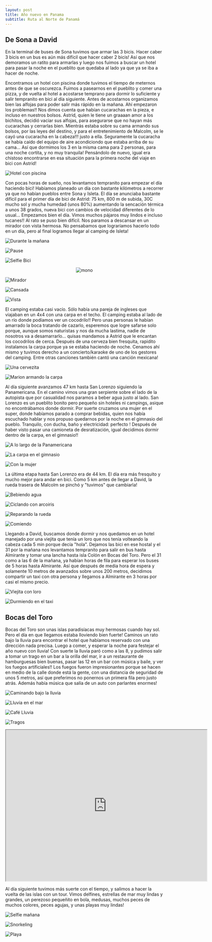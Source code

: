 ```yaml
---
layout: post
title: Año nuevo en Panama
subtitle: Ruta al Norte de Panamá
---
```



## De Sona a David

En la terminal de buses de Sona tuvimos que armar las 3 bicis. Hacer caber 3 bicis en un bus es aún más difícil que hacer caber 2 bicis! Así que nos demoramos un ratito para armarlas y luego nos fuimos a buscar un hotel para pasar la noche en el pueblito que quedaba al lado ya que ya se iba a hacer de noche.

Encontramos un hotel con piscina donde tuvimos el tiempo de meternos antes de que se oscurezca. Fuimos a pasearnos en el pueblito y comer una pizza, y de vuelta al hotel a acostarse temprano para dormir lo suficiente y salir tempranito en bici al día siguiente. Antes de acostarnos organizamos bien las alfojas para poder salir más rápido en la mañana. Ahí empezaron los problemas!! Nos dimos cuenta que habían cucarachas en la pieza, e incluso en nuestros bolsos. Astrid, quien le tiene un graaaan amor a los bichitos, decidió vaciar sus alfojas, para asegurarse que no hayan más cucarachas y cerrarlas bien. Mientrás estaba sobre su cama armando sus bolsos, por las leyes del destino, y para el entretenimiento de Malcolm, se le cayó una cucaracha en la cabeza!!! justo a ella. Seguramente la cucaracha se había caído del equipo de aire acondiciondo que estaba arriba de su cama... Así que dormimos los 3 en la misma cama para 2 personas, para una noche cortita, y no muy tranquila! Pensándolo de nuevo, igual era chistoso encontrarse en esa situación para la primera noche del viaje en bici con Astrid!

![Hotel con piscina](https://lh3.googleusercontent.com/Iu0r2bv1oER8fSgPdZxiS5iQK7JFOtrwTNizlakFhwZewQKGfkqc_UfFGt031N981MFkej_r7HjCQvD-vRJFy8-Cl6wMnGPozbgup29M47CwUaPgaQ-MoV_CoXLuQW7EfL9twc500MY9mCOXywdVusf-Nydk1OTpPDGv9nNLC7eI9-TVjDyzDXu1dlDB4pxwKcWmy51ZhIJOGI2ZulP7fORPQTKL2KLo6wsLxHygYuSwx4NFkTbpeolTu64uheW4d9iqr1qZ-bojHgWo0zmO7-mu3fTg_McWzMUuAoUuPhndNMYZKYUV9hsd3ZhHkDWh4CtG_7Px0AfZsqg9FUowNlZNpSvGE-gXjTI8_WyK0NI-bjNvVhgnUPsF8LC2ZhIbR_likqLnlNr7_gxNNvkhMWmAbFCONDd6Ftix_kB1u85KfMeAMjkJTky4FE7Gbn7pCKSPw4am-Zrq_tbD8aZ40yHN68DiQKG8rFo7xJiET6JGm701Ykm2_Rna3LsiOEAg8qn9MFybI-3FWi3NRY_PlgKjQbbKwqOmit-kDu7HuqLfSFe0KDuOXCC7tezaSkFZpPeLve93eOQ6iCTsyZl0ACj_1xOP6dF1d79My1kRw2CrifHn-5Th_i6ZOZ8POtTmklf8cL39fE5l1DtB3ZcpwKyDhYO5iBla2w=w915-h686-no)

Con pocas horas de sueño, nos levantamos tempranito para empezar el día haciendo bici! Habíamos planeado un día con bastante kilómetros a recorrer ya que no habían pueblos entre Sona y Isleta. El día se anunciaba bastante difícil para el primer día de bici de Astrid: 75 km, 800 m de subida, 30C mucho sol y mucha humedad (unos 80%) aumentando la sencación térmica a unos 38 grados, nueva bici con cambios de velocidad diferentes de lo usual... Empezamos bien el día. Vimos muchos pájaros muy lindos e incluso tucanes!! Al rato se puso bien difícil. Nos paramos a descansar en un mirador con vista hermosa. No pensabamos que lograríamos hacerlo todo en un día, pero al final logramos llegar al camping de Isleta! 

![Durante la mañana](https://lh3.googleusercontent.com/qbGKAPbLNX0LBUVKQKXkejzNLARJU4_uiKFsKEIB6YRztDnDElcgoyPnbrSVdBy4l0pc37RhyjCx-s3WMZwY_nuFrglCEy29t3ZVaiCnOO6rfYXxQ3xC18K48lhraBpnDbZlQ922QAyPZnxAO9JwokzFD-X0qGJVgTPn_lXJA52LTFD9WhzKrUs7Vq6heLEb6rRLS4rtteodpevJWI6VM5RszbCoAaPOzRKUw1wymMd15Ea_x94lzcQv4gS3AVFhBbNZIb5MwWm1MD-P43QTqbA8vOmXuE1YE8FU_9oNIyGXMoNtM8iKaue-IScvdt4_oO22UQ_wZTSMXRX-hQW0UMrLLCH5NQxqPWhMBQAsnZRqoAHW_RMzV4OMYrBFC0Fa8ooIfrpuOdVPgQqw1I5KVwoU8nN53h63LG7Hv-oiCZbE8xkT_yJKBFqLfDw2MCIoVI9e-qQT02_xnv3Y9zCXE-NsLlgf1lXATn6sWf7_rZiIdnuzaB9uMZMINdQht5lF0ZJfknvzApC48XBVTMSKCuJRVoq9QybBECdK5zqA5Osc_1gHbFgONpdP_ykMMrFm4jbsc8fhrBRKTNOWZCllmB-0irBMEukqryOFdYCzHT2zt-jupKcuu7HU17sIjwcqDP1ybQ8_soAeueGgY88qeaVZTWuGod1g8w=w1215-h684-no)

![Pause](https://lh3.googleusercontent.com/Fqb0Ai7NQhZEMvv08_1EaGAKKsGzr9EM7UkUZCXrieucztXDdCbJlhOCaeVKWEImyZpLEVfbg4xQ9Y8rmDDK8t0B9MR1gdMMgmHPENr79Vubl21tr6gXWIlGFeUjZKflTv_CXYK4XA807KP3FqAyBakdSAasBoztwOnxgqbizOxb6ZPdUrpqwOl-9g5w8rfEbzea-vw5hMohCQKaMe_ju-tUit9lCPcxgguL3vwXX2LIqwihWZiuRA4hmQ0xCf4QS0gDeYh0zzn44eZQ2uR1HPHlmkpfL3Gyp-YHFMMC7jNNLxqNLhuN4W6E10GYUAb7Xcj-0yaPwL-sLxPCVMf2YuKtsrVvgozx66AM2KEbo-YPnvFwqdAfaGSkrrycAAaTYd36hQlDJA9_8_bWgDOPw5YNSeDZfLrKGdYC2VMs9yq_mfF15rPylBRp17RLN4sV4UIUALomtN3gJMvlPBa3VCw_PEw2Nvf1Yp1hSqKAVzGg6k1AiwKSl0-ctvuqMF7w7D7t4r4-ePB04almMiVoCV_mHeeYsLuk02OxJAog6gI2FB5HGa4lRkND0m6ZnyhOh3o7k_VXwAsQt7i9fyYIcBT2SD_4AED0Dw0sGnR7yLYETwkSfad_GG6FmahFmlzvbzgkRbsPa_lt4rurWwGlsFeReoq9gTbAJw=w915-h686-no)

![Selfie Bici](https://lh3.googleusercontent.com/IIxovFeXmw8LOPay3gPpOYYr6qHmFmh5TeLBctz8tiCW59l0KoylZtxM8hDTMEM7pq0Bozzri9QwstoPAYFItvN0et92y6w4hLl7kHlUx9ssaX1nPV59NaWCInudqwpPelbHHyhHh1ZDNSLpCRrvE7U89T0Cvm9-lp71N97T5OPn_f7m6aWPsMhE_Fb6FVCNH0M5tYLlmDBBdq2xwjaz4HmNScJnR0sXwRkW6AcbJluOn-S3zU-gUIfJr2-lrq1RtYXKMB5soQ4_-sDHoX9u1vTTi03Zv-7_M6tULoj3ssoP5uwIEcCOTIBaUA6Y8TPwZTETv1zjq6b_8aXSbo9LbujEOGG0r3gXULVzDGw7LwKHO14NQKTmy5yVRfdAzzwp_9MGuXTW2-7nlEptKbXY2vCRSkl5PxitxXli_gsc7q9v588BZPfUP8mmqwf7g1v0Jf5BJ5VFFWunCj_EXCfmtkxFGQm2wc8kY-1GhqIwkBwx9xuLpH1xuUqj_NJfeWtn9hfIOTdycW1rZmPr0xzkjWgvS3JgxFcAZJZ9MN8XtCDJWrCi2iWQUOfFNcEMXwZTLetyla7he1ip3_KlSeI6iH1y7AhsWRk_S2eDfW_gdporAiSzqCOCETzdv2wGxRQuFXnZkPGWvAYIBNaCOA456yrRF2LSXqf6-g=w1215-h684-no)


<p style="
    text-align: -webkit-center;
"><img src="https://lh3.googleusercontent.com/By8TGnxYa9nZ2IfAGP-pnksqFksa6_pyDC6KhArKbJaExqBoWzdWEFfI-oaumX7oGfw1fTM4NgDwvIGMRo-ZE2UA-6fkJJXZ0b3vmoNxgyZxiBmF1Bv3uZixXi3kFbUIxGVVzNYTo5Zh8qoIF4o-FXD-MeDVRejf9WOts10CxQmMNQ1R79mbakzIgdanI4VSxy6L9JQMA-c5ReevfMrf6FR7PLzb9y8HvEyidKHh8SO0S7f3OswGUOxuRyAvQ70qX3L3Zhl35qWXuUIux304BNmCDunHV4LFlzKHKd5TqY4mjtN_qL-4g3PBAy2JTMY6Bkt4hoEHdYU7HqFe8YMMmTolAf2sPozlbIvQfAAHW3EC6irUW4VDNeX6UtxQ87UYI2fB9cp5XVVEeqgY-nobNky7F5Dl7HGIFc1rwYMXERIZv7LyIXMt5_IGXEnjOZNeMUaXK1fEyWLQ7oivrroWbH4aBzlRt6Tn4bCdMeVS427awkVqMZZ2LctXF_rUTzJfeYlFy2E7VweRBVY-wuXiE9ZBF5TZ-uw-4KmKfbPNIKJJehqIVJxfK2cuMB6R4U2O400cIpEUfX20B5YzlpwghwPjeCCB999mfWB3ilOIR-j5l3HKOCT3pLRVXM66eSFKRgARGhG4PZWh_KujtpT7bsiYh2mDDJJH1w=w386-h686-no" alt="mono" style="

    width: 50%;
"></p>

![Mirador](https://lh3.googleusercontent.com/DUDtApWSfhr2X6mbdS9efQlod_rH-CcLeKKBYM9fEsJA0-V5roV1iKzBECiGH0OnkxLEIZrZhAQZ0xVd91PpD2jkx4yQ0SE51uFR4s_VkMzI_eeKejGpb1W8LYTiO8g4S4bruQLdUub9_xaIEk633cok538Ck1jS_zfiqzZJmWPWe5CMg0vRuhv2fbHyOPVHrihtbMCNxYUtGsizh46MRU5-aztWf0zvnlcnaV6n_mZIgOUwW4SttykMKqyH09onM_Nr6zPol8XNgAkl3dCf3JVGnCAezOfoRgQmbDkbxF1sEogS6QAYupA4aBv2slnlD_DGed0jhzZz7IOHqxXm77aYo45spedhl60TMhTxDplpq_4P9nrRoxjRq7dfeV_BtsJoIz7UulckbvIMDj8_F1e_ZauIyQ3O2b9YWdZXva3APzRz1VO0P0LURJPPzjO2sXltqUqoicDwfLVYCXR3TSq43l97C9ox2xe25KRl9YOUXZf6NCC5gVtpyXZQhBDnO8A_SkknuJ0jHNglfTFpUYvXfIjKp4tUkzTTHvP9gL2xRwp5zG5mpK9CMnduQMSarV92XZvfsRJG_4867B6H3oNEz4CPhDRROjouYt1DS7zKB2GBllzOnjpZT5eECyrIioC14UYpuMOUvHPacNQdxXFLQr70sm6JOQ=w915-h686-no)

![Cansada](https://lh3.googleusercontent.com/kjGgNrN36nJLIywrSMBbfLd7axTwHedwyJh68HMLd645sSiAxBFA1-JGQBydFoLsDuu0ioC0UEHvL7mJhtvswCkdTP2EOq5yKgkrchxUEmTzHZrXiSj2O7EOsMiJY4mnOoGN1LhDKGa2DSYs-9S-blIlHlM_oUknMy8C7V59Y0ugdyy-pG2zsW2UN27UDYghW_yBJF6d9m7N_yLDDI69Z0WdqK-_A2OBMWcnqN0plYRAcGjvgDvX-DOP4gbppKYtfAfYanL60nrwGEL8a0JxQo7UazdaFeY6zgXdbWMZAf9X6AtcsDcTOON7QGBLMrRe5h3JalRPS49yTOTNbNvs5Y0SJn0mTm_-x8-UdCiuA6hUvy0ObewV4piee9LVWGWgMmZZS_Ow_FLlkfxoTyqnXWo9fTU8qa_WbGycF3oDnQ0kNIFYta0NFlSdgiPh5ob0VICFbTB6mdbT9QWNXnw8U9R7MDPdUIPSiu811Qy30lUCzlHiayVCKDQK80uby92Fu_Sq2bSIVh-Z2zByvU541cMmib9Q9aZrCatnd-MEkAK63Q9jRxGc4-p2vthZB_YeWDW4lcDZ7GBj_O3Y3E4op9l4jYdS8_GoLr32-JHFnj711NYyKd6IIJzO8lflbMeQXdToVuwdOixuH06ChSdVdWwQQOjHoa5XWw=w915-h686-no)

![Vista](https://lh3.googleusercontent.com/2IoowOWZhMMPxaBTYDUJp5JjooO6ZfTSudc-a08XVAYge8YWUKXPbEduNd4o0X9Qg1jggIXqLIh4zC94nHB4vQCvh65lmt2f9VrW_4ePfnbY9VL6CCxmYoudTS_nnTKugWkzS0hpLCKPDMH9GlTWLJHJyOGMVArVFduX8VOo1w7AkFNW3mlkdM5NaVgnfpaMyngAmJlZOb4q7ut8t6rb9trxyHr8qe9tckUFlZWJT7bHYExMMD1XzepskVHrlPJuo3ZgJTW8pdgILtfMZlAUHXsttTuoxul22Kyy0JykmMm2E3rt6EFH7SKxVgo-sR-xrdmyKGJR4Y4hR5JnDT54gqCbc0i9VvP85JwgESrG9QlPN2Ubrq6g2BIvz7KOWBM7uLp2i9uQBpMDvXVlPGFZSyPAaGNJoXCSRru5pgKaJEgeTcl7rn3t_MDrp4FjKKg0-U47v01If7GBS4hFPLTaofQ-_4JzH9l8vnfAWJKuY9IIV7TkWCmEjRlcmD7IyE32rK_4naOkWFE0H8_h4r3qjccb0baMduOjJgkqzBDXrNzl2gznU4nmiy8QwOK75mMSv0lAgeQFD9R60A5KG6rhi4eixhQJ8bNJ0YcG-PWBRMkv3j_ar7toPuDAwSqpEoBRkVf8eJ5y4Uwmt721F5V8ylhMnI0ALQdIUA=w915-h686-no)

El camping estaba casi vacío. Sólo había una pareja de ingleses que viajaban en un 4x4 con una carpa en el techo. El camping estaba al lado de un río donde podíamos ver un cocodrilo!! Pero unas personas le habían amarrado la boca tratando de cazarlo, esperemos que logre safarse solo porque, aunque somos naturistas y nos da mucha lastima, nadie de nosotros va a desamarrarlo... quisas mandamos a Astrid que le encantan los cocodrilos de cerca. Después de una cerveza bien fresquita, rapidito instalamos la carpa porque ya se estaba haciendo de noche. Cenamos ahí mismo y tuvimos derecho a un concierto/karaoke de uno de los gestores del camping. Entre otras canciones también cantó una canción mexicana!

![Una cervezita](https://lh3.googleusercontent.com/TA0_KDsKKOpizfMctJBZLRVUT7BnlrZEbRx6VH8azA5pSvy1LBMGo5fAEVJOCs02zGsuthAb8lrKMcXV7K2jS_deRwCp1132zkgKqnkq4V5u2n0IfO0Q6Bgxw0pLKGkiSYKMiydxBhex9uzj58-vu1xLKo0KRRzZHJPmr7SYEJCUStvL23fW5WlG0VHs8M0MBCw_saKGStu3OW5EOUXkqu3ZzSlTGexHsQVraUzbBUM8z-28wet3gcnVSmVxzFu3BhPk0ecdT5fdYUWKq_-n9kVUEaKWT7Q6eQq8cq_2PhacfpfoXZ70iO9e8_jRkw9u0aAodoT13mX6X5TDc7rPEzFc5i8drPk2vnfne24xRa2Hsd4HmpHz5wL_8Afr6abELV5-sAQ9fkzvoK4DPeiEFYHq6bfmMvypSdsikb1vQNGsvpqmqRKBC6eIBquQGZJKYPsWC7xhcBIROCIz7eLBdP0ZTfvZZ8RtUDUbH8aDca6eNDuxSaBAwNlDPKqbyROfvxvQpt5Sr8SFHVX_nt2vd6wjiVE3rbEm7F4HVKyMGaPmjZ9QwnJAx2U2eEp8RliH1n1MREcz9DEmebIjDttowpNsys1-nKPksFD46qXqAefkeUNBmw4ibUmv_a7cvNYLl_uC-GRl7mX0NZMYS0XfaIdg6XPFHgvT8g=w1215-h684-no)

![Marion armando la carpa](https://lh3.googleusercontent.com/aU7axaVLFHHjTAP97-LPp4T-yvTAaJnEWMR_3HQ7QIgVJCloxF_IjyJMLbjyGm9OKH8UvNI7YXEYlE1hX19fLLtnIs3-1YqYajDpbnG_mO8ef3YWS7a1656cmq9MFqIzhdrUFE1rDlbgX-twrZLsjzZWHIQB-csUqE7qvJDAYi3Q_53PYnpglAbZlNk7nbDqtIwY_k1i3uon0MAuEIdVLFOY7WBRl1J1L1Ww1vd9VmpL5I7PHN1jkfjbLsjJTyhPLcvLnBfAaoGG-z7lAcjAjI0MtKdsiAr-Eq5ZPVfQaD1IUwnllgL6__WhAArNC8hB3DYEHdETXoUpzgcHFgauyd3yUQXfJ3aK7jHTzYQOLlOQENyEShzwc0XDJZC4zxDNljUCTTSV0VyrsTes_k1i-m6YTIaxeCruz5zKR4E9phNnm9D9tTFeLqPcvZVHp4s9c13PVXPyoTi7xu4Cy7Ttf0Z-AmheI2DyXWzRU0QLMeBSLDHMlye6DyOq21TMg9pOaAvTsI1qUVN3tlcr_jTKIuCGuHHXnZ3que-hfPBTYru6rUBi-nd3kwvc6KgaZfYIlj6JLvEMOhsT9uhwC-MjLGlKmpTh61c8PHVwkDDSeBWgl3Z881mlnjXMUylfVjO011SGe_ZwRCt2X7veJL3ZMLuxjkjO69pobg=w1215-h684-no)

Al día siguiente avanzamos 47 km hasta San Lorenzo siguiendo la Panamericana. En el camino vimos una gran serpiente sobre el lado de la autopista que por casualidad nos paramos a beber agua justo al lado. San Lorenzo es un pueblito bonito pero pequeño sin hoteles ni campings, asique no encontrábamos donde dormir. Por suerte cruzamos una mujer en el super, donde habíamos parado a comprar bebidas, quien nos había escuchado hablar y nos propuso quedarnos por la noche en el gimnasio del pueblo. Tranquilo, con ducha, baño y electricidad: perfecto ! Después de haber visto pasar una camioneta de desratización, igual decidimos dormir dentro de la carpa, en el gimnasio!!

![A lo largo de la Panamericana](https://lh3.googleusercontent.com/8xvrmknzrdYxFy3NbspmInRW9g6Bi86tyIZz7NmrYyumKBCMLAqK5e4RJwGpZYmZgPm4mXI4fPHg_VhGH4xL6BFYDK5bs9C8gdj8GyU6kpsxhFfGlkkjy7EKbf3PdOobVgFchXtGnHJrSV9yI5lTBXfb4tgIldu_wchMF9L9wZnPqEwXgLPU6OJbBZb4PhVXUQ1i-ciIenqDW-VOwsqycYJs6MJsdsQ7AOsmKkEskyAqBm4QJfS4K3fue5sjf0gcaxjQXJkFxUKeHcbUQDduW3gByrTC0tBhgszmH4FO8yKQ7SbTk_vhfKOUL39CVzYpbXrwG4pKWHZVQyJkM0C2vsQ3I_VNeh8L6DWRLyKSlIlM17FR6UcLGJVZMgkS8Fl2XdcKG-hIUB0_re5xKv4Shb6WIbQtobHNPXSdlULGjNh-uCZpawUlyPVQCp16gebNdB9jkzQeAUtjElOyJ3CuZFK_1EHgjyrO0Yv9gXYLQgF1YgKZc4lVaqGdt21wQiaxhx8rPPatkavsrwNQ3G_Uol6UVxuGruwyz-iCAeXoRc6AIQyI26lEJyqA0bRBl0gIPBRY8CyQ8VVMyc1E380MNJ07pw32otPQmjwhDGJFCtUCejYHwuM16TUIrU3mmntRGGKAp0d6XTgDRO8GMClChFsXIX9En097xg=w1215-h684-no)

![La carpa en el gimnasio](https://lh3.googleusercontent.com/u0NnZ7IMZUU6fI8Yrg7F41d4pZynakOePidYHWX9ARPAtEXaKDtGrFvv0ypWNGI9Hmr_SVsBWJk1aEp4bhEIT_OI9rbK_Mxr5lw1zx2x8Lz06zI1Rv7Yyw6_MZqy-PyrB9b_4CAFs6mGEkR-lT_m5bhSkSw3vvzYWybi3nZWGmZT7D_hJ0kLZxMvSwemDx6lkUAkXHggwSqEERPkdYBWWFablSit991DRkWB2rmKh-0rzpvX4BtADUu8jp6ojunzPb0xmcQIivCE1hbaftjy4LVpvfX7-XwQCVsuOPTBFOSe4Hf77bn87110FEIFNbLLX99Peq5VebA8zEyPw54dw7fwaSYT7WLeNjxEZVbn24rcXBmIGonM6nURXEbNx3MrwV0ONYlKzLXVX3wQQsuYXoI5SOCbbHz8FFQDIHCRKIpm8jep4fSdiiaoLnCeg9Zpsk5UX3GBNndmLSr_yGyVZo3llYsojLl9IS20DEro9OWkqlihgNMFEdbhS9Ccn1P-vVwr9SaTH36tURmC2X65HuXxC0qZMurQqCFzjoX7bSx5CihbStIjDyP4APG2I5p9_mn_x5CyVl_gMlWhORBCq0dpX4J8hn7sirRq-0wmNC-9EnldfOjrA954gNA5PckkkKAu33sIsq_PnOTdNE4FB9iyYMkXdJVzcg=w1215-h684-no)

![Con la mujer](https://lh3.googleusercontent.com/dz5eR2lzejjZMBBrD1olj5zd-m8Aw7AHwmbk5MBDbMWl8z7INDp9gK5EgoFbLO55mqAGhYS_rZSHyxp4Odhq74EOTZYgW56P00PJUtHyXgx1tAW5Yj0RJOHZlrkcwdSvxP3FKgZjLt4oxUI1M3HuID82rkqAv9N912q44cGYVae_LBr0wobIsDqCg42PH0p92qJw1tBbzCV4ll690fAbvODyuTqG3_uqJfXYObVeLWws3uZVZjKgBDk7OaOrxVNh5WIpQuZ3nlnvAePqv6LA1ih8Scz-Af2Mrd0jax29SyX1bgEVWYXcUQO47kyz5CqUiA3Ei-_toNF9DYO3-LXGop1EbEZpl7aCmPgFuTxjr7oDPX4KxwZs8i2pvFdrbsIFUBWZ5GiuViip0Y85DS9Fq32jPfmqwOfSeoYjqDgGkLPAFloDtwwnVf01g_VzJjpQ6lQFDxMLX4zmE5J0jLE_Ezg3h7Oc7iSdYsoGRt_Y3o6s47mfS9v0Xd9W-DbZM7k_rTkDQjyDalC7hJVcK-QajM7qHr2s6O9L8spJOMetM6gZa25C9UyinJlO0GD4MxLg4Bm1xPcO6QFC7mJbOdpe2dasbsnXdi7sWoP9XrvjuPmHPusBqSjhNFdGCmpBPLiLzHtTxnCiAhQkpcFYjBtRK6HIsOb9kt_NGA=w343-h305-no)

La última etapa hasta San Lorenzo era de 44 km. El día era más fresquito y mucho mejor para andar en bici. Como 5 km antes de llegar a David, la rueda trasera de Malcolm se pinchó y "tuvimos" que cambiarla!

![Bebiendo agua](https://lh3.googleusercontent.com/oWHPV2V5S_D4f0qKLWxepyiWzwwe0Z5uTizUFdvevDxNaXfna2-w55KqW7gorqnv0XJdHMXwSDtByYMqVGZAFDSMmDiiCAir2NNtUxrX1FL0IOvGMYt0B3lZQkJnMSOT8_BjAC_DUYIB5t2xUdu8maCJo-5ZKMyQXQxaXZtAGDCPQwmrnWLasguTC9knLZt6h6BJ4l2gUazzxsMFMfXp-JSR2Pwrt8HdeotoohHgF56mWye4XRStn9qKgQu1axD4HOZntJsE7KWy3rqzL_H-PinxbYSomuAazq9BU7geeY1qTYONm0sjtt6imzMSWdJoxz_hclFnqb4KzgTk2wfk-bD5HOQER4mzCveywy70iB_u1jIacsy8PPofNbWRgAez0zowpfgYb4xAt64kq4GK0jjB54mivwq0nTz2QKqENcCMMU5VnGkKWmjLc7P13fC4AqPczA5Awe297T0aXugQNvGL1TiXuLfNiMz4AQVMszZx2JrJJxP0Jua61P-00LTwZbuRhXN6EZSdOj-fUEhGHxYNZ3Rh1JHxDoUphSODPO-FQbCpwmhI1sP6J0kAOvZNLhjYExVh8Vux1q0NIwElXIPSQeMQfoeg-aY76VrsU06nXy-av1Oq6PZsuQXMCwUUFf7Naz_n0pghtKIgpoaklHrKa_eKp5HQnw=w1215-h684-no)

![Ciclando con arcoiris](https://lh3.googleusercontent.com/UPolNrwahn024Zi9ZC-dYY1bKTFLhRL81eA8rrY6G4ZY7nlpmqBTmgN9CVEJzNvyPWuHs8i7OzFvHSnhfdG8pJBEGb30VO0KHwgaI1Ws5CxF0C1y1Zi5cW8BQw85PvH8n6Iy49DS-EhVO5hKzaVAB8EWHYfXfS_4MJ_OgVukQT5rDR5DnjALaODuWjzrIdLlaP19DvdHxbuDOS-xYs-pFgmpf8HPfYlPMzUSZioBHogzMhk2kDfv-6GQtOn-c9MRuTnhZJYmBMUY2mIhORAzMliz320Mo7tOGJWLlTsN_v7RmnA2d7g9P4g98kOx7k48eOFuGsZZXfGi70uu3q7GcNYTBjJ--j9PXLTuZ-Wkd4i1jbBIba8ssPo6LyQlySIw9PDSyXmNCRXntrUDbZ_4Thpsw-KMwzTAqHL40R3ZATDlNm6zgM36BalA2NwC9rMn54srqIR1NmPDnXBgqQjWA3fESByMDRtEt9vKUcHQCAXNM4G5IVCkFGZpg1OKmnBYjraP-hW9gQA2X-PGFb5u6GbBqby6fFecJKRQPFtqC7cKLLsV-ydzcTGIcZHLRTubTsGprBOF_Ly1V1ipz0uTPieMyBdBLeSJvST6Zm84XOqgSm-yfpM2O_8OkY_424D6iG-pCPfmNzdhFZ9Jmjd72HRo98lQ-WevOQ=w1215-h684-no)

![Reparando la rueda](https://lh3.googleusercontent.com/i83EKbFFxm_WLxoItvkYZtZxfaR53XhdBiWKhRXAsOq6_AlOCsxOlrzd3Owdge48LzW5H3RKu6OGEWtqgVHKNPMEnNKp1IS1LGuP5FuFSBsDj6C2-v7qTyO3vo1E6s3vYURMRhOp2D6qWOp4wka0KP5h9-awn1FPSFWT7jqgj3jUwNsr9ZB7KVQyzPL7c8oErmCzsf_qmH1IuFT0lGZn7xcbonLntnS0NYBLt2RVAKMkHYOJsjKM9Od1mzmjTBehMTClKPm-UM78aXS7AVq8x5J4Lj48AIBXstIJ36ftuop5H0Xz-8AZr8LJgknRoCRJCLKf8mX4lCbEJgMEqLaXs-tFX-rL3GvxN0t025IBkmD8R5BQcvPCaYvnldB6wPqhjA_HfLlJSn-7_7paT9v4g5TF2BovRTNI91zlJYIzNXTBMyjLuu_LdwUlPeP4rAFCQBGwHTHVB6sM6W2XLd_EXFxD7Unxohve9XNjsMum36dpzCmVk1n0KexbbRQCAp2HOXVK86IFiaYFIwuz52tKVz5tQDarS03iW2HBYthubwwMHjPI_236BIG7Em4gVGTm1N56cNjpta_TPw3Y_UIQZFAc00QkKCbR735c3All4Vp8dtxlvoPszToEwxzQsWhIOBJlS8he3iRoXKWc8-rlavSAuQjwbTr3Rg=w1215-h684-no)

![Comiendo](https://lh3.googleusercontent.com/8uZ2R76z6xzCN8DuHg-wfEcXxzQgwW7eXlpZdDDlQmPbvuj1MKIBfGX2FihKA9Tx8myM_ovn2BqFXg1ehs1nwH66RGHHIlU7CJckpZPKw7AQEUrmiWWv99n_HE2v_bfY9Cj0GFFnudq9C_YvAk8MaRKj4blxVchaeBvkI6i5AYf-v3FzuA17cxpafZDJeUPPaXZuXJk5dZNArU0zo3dS-C6SLYwUWiGcbkyzAxnAtdjslTtS-ULjJVNxtKNSrQRStBF6rAU7LF2nsxKlgA7M4PzjPbug86aDp-alnGLZPrhgfYXCZz5-VtmYwL1A8P54UvtpaIdb8z9jI7-hgPw3lpfGbXGeNwap6qE32Ls2jgaGSZGR1yp682IktbhlPcA20tpFsujoFCc93btF4VrMypbV22PzmD-XelOKbAP2MnflJkNjXaLqUww9g9spk6ZDPHsZq4xGRE7RV2e_aFVdV6Nd-7VRciSf4VmsAvhPbevsHuIWsxIYGqFM87N0SBRAjbXsq6OILoC3HsLZZ9RGWXbqFu7waVA6NxH2P7uXmjq4DJvvEZ_OQf9fVx2FOrQGwRiVIVeMQ4WwSvH3uibPF8e6FZ5mu8jDKFSeXDLJF6qZKKU0axQiFOvUsDckfR70ZYCTz9f7jXaprq6Oi8dsuoMGXtYGPS5WJw=w1215-h684-no)

Llegando a David, buscamos donde dormir y nos quedamos en un hotel manejado por una viejita que tenía un loro que nos tenía volteando la cabeza cada 5 min porque decía "hola". Dejamos las bici en ese hostal y el 31 por la mañana nos levantamos tempranito para salir en bus hasta Almirante y tomar una lancha hasta isla Colón en Bocas del Toro. Pero el 31 como a las 6 de la mañana, ya habían horas de fila para esperar los buses de 5 horas hasta Almirante. Así que después de media hora de espera y solamente 10 metros de avanzados sobre unos 200 metros, decidimos compartir un taxi con otra persona y llegamos a Almirante en 3 horas por casi el mismo precio.

![Viejita con loro](https://lh3.googleusercontent.com/y7fz4awJ9JTVhJZWn7ZiuWcvSmadV_q_NPU3KT2WJXWB6CK14JS_zgSi93RqX3IIJA4K0PHZ0NCEMF3ZHM15XhFimSHG09lrk14gRfNeVxrIG7xPQo-Mk9SB9qWH-TxH1S17OLpJ2RkLsAF2DQcydFJyDEMK-2C4T7O7xkDMfhRaZObtv0vBMlPSy9RxuIZitbXb1ILxoVj9spDQrpZA6VcNtYfew2jmR1qhN449Ep2qllAhNHwg-fKElZ3ZEs0gIIV9S2eGhzR_xumP8L-LdElI4F0dMCgj8oPhFQIzV9BeJsRuyAxji6eifG88YL7G0c3KZn9lhrXEWQqO02MA2iCnGCS0lJRPq8nnMiqY0KzZGeDNfSiOLl5xHTV1GctaS4IAoPyLCUkquPQStXgup6Kpb7j9cxh5Fvkq0PLYk8wLdgRem41wo9SoOJMDTpfkCzoEGbRDA4rgbEflqR3q3H-hJjtkg8uYFgZNndOvcX82FDX04Ei8cipgxQOKI-dMNv_ung3N933fLRikPM5ieFd9Y-b3TJsU407IfxmNqTknljX7pYIIL_Tx2iT25bIb_faH73nT6IT1Qd7JkuXNWH-lKpGHntavFwNAbKNlCk2UnW52_7MJyPYytxCmkMkbXU08FNCJSmH39GweCS3g2rEyh9Zt7Eqopg=w1215-h684-no)

![Durmiendo en el taxi](https://lh3.googleusercontent.com/ZZErnWzXdMRO0cwsjVCiueMfuq1rBZCckMS_1gPhoJxQyEJHzawl1VspQgXUXJVrc4oyDg2DPx8EWVlEAfZJn78_hLOz8viG9sbmQX_clOFEkJ0dIsBwPyDlYLkokUHCSEO8xfb0hzjYiEv7FEUehXPtBkNoJP4I53XgQdwKglgVYHZ6Rrm5KFM0AUbJH8EOd7Yisc9O3QcVafaRzvaNWS081h30rnrPET3CnZCzOFq5t-fuzfH_50JxBFT59JZ1Eqm0zvjMbiX-Zre8hxtRRDF1NIuGWQ-897z-lFOBYxB8mFIV1OZHE5Sc3odEQKMhlJRMzMdUnK_Dz96GwwFMc2m9N6wpAo1tga99jCxzQBVRxyoVcz-KIEhvYBnKNzebK6UbWC4BQ83oXXy3QDH-6rbpdkM8WyWc1l5xkgeaQXWWxg2qyOmoZvrT1zVln4M09aXx9RMITVDyswMfBeb7ySAXHpn6jPsWk79viAaLLdcFnw1A-fR4VqJQUB106PXwxRFmgmSh5O90wWnlBK14qP2MfKQtlVtwLLbd9Y2NBgtRgnfgD0uX8tZSEi_5zgK5JRddUCeZk-aHKfHDn-tt3IrByoYNfryjfURJp9qWEkNYpF4vt_5vSN7FcuhmD__TieAVRWbMXbVPatFvaiU93CvWu2pGGV4LBQ=w1215-h684-no)



## Bocas del Toro

Bocas del Toro son unas islas paradisíacas muy hermosas cuando hay sol. Pero el día en que llegamos estaba lloviendo bien fuerte! Caminos un rato bajo la lluvia para encontrar el hotel que habíamos reservado con una dirección nada precisa. Luego a comer, y esperar la noche para festejar el año nuevo con lluvia! Con suerte la lluvia paró como a las 8, y pudimos salir a tomar un trago en un bar a la orilla del mar, ir a un restaurante de hamburguesas bien buenas, pasar las 12 en un bar con música y baile, y ver los fuegos artificiales!! Los fuegos fueron impresionantes porque se hacen en medio de la calle donde está la gente, con una distancia de seguridad de unos 5 metros, así que preferimos no ponernos un primera fila pero justo atrás. Además había música que salía de un auto con parlantes enormes!

![Caminando bajo la lluvia](https://lh3.googleusercontent.com/ZfyStxcue20flq9HoFq84EjE6v3twhiPVgrt7eUhzhxRY_RhcFI96NfCOVq8lVZD1H165eC5LVulJXcD2kWHe83uPyq_z2qfgjZTmiyqCK2ac_ynly6KikQA6BMUxnweD9hAczDiQmAmXzGhWUN_jtAiDMRE_TskBgr_oiojFv6sTM1rNYNhC76QJDIj5sEeHY2ba8ntvI19KQYJOgNzABXQKphrvh3RrxZGigFBPltXbM8mHXB-QwNXQtgCXcrTiPPDTsBHtpHcgHwfgUY-PKC9fPZaDgBll0YArIS75e0qSaMR8amZ7--ggHzBEBvwyFuUImCzM9ThTdDuJwmhlN_pK05D3cV6jwHduiwnsa71xEQaoshU4UDrDO4ElTSVwbyC2zPkMZFChwfxs4Wm0jXTu-lLc5xaOB5qO_0zGNpXs11TE9RRtwsYCwJp5BS5qsdJBWm4Rxnklfnw7LWp1IHyS_qFIfr27xFNakwH-pvMl0ZNmn7HFeV2ClHaz5mJPIm3THpjwYZZ8yw2FtYGZewTIqDPlwIvqzI0kg5lMwAwQaAGfb2gn2wusP93yRkTM7YigX3zwWxJCLeSr1FwcNnBSYvdDR4dCSbjOHns6ZJqrVvoHhQ3I-nKC6yeZpptrhbuNwu7NwPGLsBLN2doVjspQ3Sz2RW5RA=w915-h686-no)

![Lluvia en el mar](https://lh3.googleusercontent.com/wV1bqwuSrqqJOJ2E10kkQGbXpx1rv_G0sZWA7izSY6BsHJG2P6vKaAhWUb_OY2S4XO9nV5g9KAdMbcBkErUV4Eo9h3SjolOlRuAQexfPI7p-QCKOT1bfWlO1d6CSTekUyk850UZ78WuAnAyaxNemF2HPiFarAIA_QX0t44Al2Q60Bfg650H1gfILVLsqPemZQlMISBbbLlZi-NvAPcKIolPhtad8dDR2dgIUR3a0S513ZxICesAmD1hQ4HF1tynL7AaFa_TmdMQF6heQuQ6bZezASWjhZ3oPehRJbTs90BjNbblDX9QvMDwe1wZ1AyntRtjFh9l0Awpr1A5KbpysOtbrUqclDD4qPm6Xt79F5XxayXqlMgJW6v9i41gS3DMFcwRgXVEJA7I1TVkO6LVNSs-CYVV-Cr9bLsvjJqU2tFWLuZq564XNa0Wq4CFFdNFyXgjNLatD5x0T4-YeMHjTzqcAqufQwphRf6OXazKNJtId8hkgYJjtqGVUhtfUEieAA15sFLOiHZMwzc4qlelrK7zfS11DafNC0L_1-Sn4KZmNLNPcQvNDb-URwuidywfrT5H37fYsQNnkSh6gMZndA3zJGi6AGwZpePnCSlqc2k13l42_L6lc0FBeFYvTOkN_5HKfHTgwt_CmuMBuDbnIXhqhAePnqMGrGA=w915-h686-no)

![Café Lluvia](https://lh3.googleusercontent.com/YAk6qsisLjewJF5lT33aMKoOGe8-OZsEBmLs7GziI--utw2tnQQVBbGFm1lQwoUTUCW-B7UhoasAySvTFPZQqtWx0mSRY_Hzv8A_KIcB2Lb93X-jJyzRwKO2RoYcq8bkYvZxZnWkwPDvmoL7lR9i2jmkR3MbfMP7UKl_EEuy7lpxQIaQ6hlfnwWE04cGTpBZ9NEQMw_5H3V1WE8gbgSC-nVC00vCvn4UaRYwHmLlkG5bBm_3m_IlVxqK6GB2E1h4gbm9FLhFOPjly_0R9QdFidk7-tbe68bUT8GjpvA4wXVJcZKnEFRNi5zvkAttol2q_uZ9p5so6_QRrRpMnp0jPNvUI52q5BsiBrePbXLZDl84722xVfCHGftR3mZabdMAzEspoi5rOaWnZZSrduOBa3Zvj_N_-wMhOUIaDcDLKjfFaE8EuNmuVTgVDYWtTjsdvGLtpIyX39zv_zPsHjQE3NI6SgCOjPogdsx9dsyNlgJjN5zcJsfOo9BpifXz-R754xVJaNcrCXF-zfsT2D15ZFUml9GEpJM_wkZ2RM996KZ9Bf-Gl7hZvGiJJw1w1LmMTfdcHYedSyFmRuM3TSHwbMRndxXpjhDlQQKax8uXMsoJI8rBu_hNnBty-aXz-sJ2E9CQaEjv13LyXFHtYS3EmSCLrO6RsBtN6g=w915-h686-no)

![Tragos](https://lh3.googleusercontent.com/eXeCsb4K6ikkCMbQ6gq_eMOZW23dzvlrHPQGZPptOslP0KS2qNavGlnIWs5nV_qUR1Uwj2O792orcAaqNqw_eV7313oslEDaflgAkLSi3-es_q9sTO4ws8cpxzXWZh7aEv9TArEqvT40BaBwgDvyH4buB-iSB10XRXJRicchkcHYOcQLCsxOnqVcg5pSoZ1lA60HCXWKf3dJup9dMnwxd3So5Vyuq5ei7LSGsJBcu-w8BhM8NhROZYt61rnMPizoj2LC9qMJhYtcqGlqD4gDuQGgGhZsffZMmOGETtG7dSQQhgcY4ATtZxuLk4ahLDnLYNWizCtLbViAVZycqZ0gB0-DvSKf0xqyBJlADuCEyBRdVy7aE3XRwPmMKZrKrsP31HBxLhCOnEDEmMOSLmgmT1bsFwsR23Oi69cagRdZdlqITFd30m5vrwLxxLnxGXhMLxPDKzLqbIqI1X5hOSxlaKEmEdN7ScGuvI3vqR5D-y2aGxOtjnhh5CJvEyiTEiNhZT2OlseOasunKVJrvhyvWOJ32I3B8ahxhAx2Sb8DYa1mVYRgFvUGtRi3XM14pVNqRJ6zazR1wmEhTEv3pYSmnt8BdICT4wlGA-LQjFJdhcuFerQvVkr-vfLUKftFAwnQEu8yNFpOGjUHoIVWd1xHumX2KAI88L9x9w=w915-h686-no)

<iframe src="https://drive.google.com/file/d/1t_8nlY24m_i-7iKABNJifir7meU65Ug_eg/preview" width="640" height="480"></iframe>

Al día siguiente tuvimos más suerte con el tiempo, y salimos a hacer la vuelta de las islas con un tour. Vimos delfines, estrellas de mar muy lindas y grandes, un perezoso pequeñito en bola, medusas, muchos peces de muchos colores, peces agujas, y unas playas muy lindas!

![Selfie mañana](https://lh3.googleusercontent.com/NKft6PchaP7cvmz1c8iWkjCF3y_aSr9oVce7co-XjWWmgVDDb6ZvjCIrdVIBKq_X4_Jjzx15sncIUTTmZsFnLMOPGQBks6274DZME_8tuQI2BY3dqCHI0aj2cF9ew1zCh6P9PhxMgAwPFJvG2Q_0WxArDKWsV_UQRyJWtMySgoWsnYlnr6npzVkGSR4kYc73BCrCMTeFV7U7Ow0fDO9bSBBUBeRuRJ6ZX5ecUaxn2--Edf9K31Xqj4qkwm7NsTIyrkQYki59wmp0oqN9zDr3LKhKWbL38CPLKdO5-_mzu_dbgoxMLqo6FhNqWvNcdLVrTsvsosAtnXILFEOD4nJsTbmi6YrmUitOTpqD6602Ut2Exnr9YhmUB8P8AGN_3OZeeQp37drh1eqBh_1kUK1GgzaC02RmoAtF6dAA7Ao3IjZSUs6Cd8nxY9UED1WEeIzcCBxi1s18Zs2C-2crmchNGQ8t7Bw5qbKRutOnLZqAQTAia-YX41i8LRo5Fo8r_24ymDSIcxT_VuzeUQxO8MevgqZFdKhphDWq0rVVH-4r7A9vxcglNlScvF6mTtQVLHCKhXghKVja0Sy7tCdAP-0rZ2HouRcr3yYgXEszXhBTfAbhHTMNm23zrE1gua3Wk4IrI3Wv-i51_uEUhSV51pl_16TUtLrYbgR8CA=w1215-h685-no)

![Snorkeling](https://lh3.googleusercontent.com/TwsnRMei5y3kafGDc1yXlRyTP-keHtcBaEO337DKvQnmpurImf4wGZr6ELuHFmpyCfOTU1OcaDZAz3oWGBDfNDanjpnlaALGkpvJ2RsLQf9elvT3qtSnS9x8Lm-dgiadB66irJgP50F_27ruMA-ULWgr_0qmf3iDSxSIfUejSbtvNuz_gS2_9NlwII49GGFuQRBO9WPUDR3FHdz3N9sNAmsUGkk6Lu_w_ZEZmCzsap5a7TS5cYu2k34w7MAbq2QG5Ga--ZwEfnVuspPk_jJBY_E_wF27WgJMkfYWw8sO5QFshP7PRWZG9O4dImu_uqmJa7RvVyy-j5sI3NcAJI1lFbEadzCL4DZt8QWe8VAsM6tim7rHxM1vluFWD-IU_2-1psDn8T7usFnmJ7foMjeU9G739RFUsLwimjgm3IbuAyxs1p6RZGHzvo_XmtVCEW729fqQZpvsWDTyixdFzyDhtgJZQNrl1KW2msfbWl2FQHoJYEKaoT9j57GWnjbKdLEfzPBrxjJWnI4tlUnIqCYpJlMf6SRxWiFWVL3uyFPXXOVNmBfjOalRdN8qsSUcWVYqMiBRrYG1z0eRkoA01j_whDW-kMdT5VTDewdU7aXXuMOF3hqWO7fhw7OLJnclb6HSHhM3AubnVHVo5jslM5QoGW0IZZAvbNJtRg=w1215-h684-no)

![Playa](https://lh3.googleusercontent.com/zEl_JlAWUzPZ72qgeqkkGNY0FuutwG0kjIRQzGor6qRRdOaaeQVvaA6ZBG827nONxlsxi1od1ShEuq6plQorLYMAEusPerSynTLzD_y5P_DsR4_hSNF4OVv9LucfPUFryuB6p5AmBwgFzVjrEsNHjo2vuyaBN6nlUOq0pQAgAdzq7ZAKP3qej1RmS3gIzo4TXzxAE5P5jGphFK_b44KQfguuIgwYhO75YNRjtmLcEWZ9hmEJnEhvQlJjlk_9ZbitDLtr4VChcw5NPxyGG8sM5o3_ibImcgK8eELrzORin5ABzgz507Hi3Eri_-PDQkZyW_yBzC9NHMPwARS1kdGf263TXY3JRR7IkuhxyBAttQljYEo4JjskqD1QeOiWYMp8EX2uJw0ioTbP0fTyWmY_xfqCHd_fZJ0ToEHA1NHEB9JlofMDlFBAK1R4vUC3RjirXimSp-oikXbmwdBNHB9qPt5_B6NSi5GSB7ybmiL3FOb2Cxt1bclwXgL9QOupliNk-j22244vKxsnesJUvi4yw4cTQQxL94MQYwxpBOXWfa1IyAS920RtPlAtqvc4iQlmPh28IlEdq8KZ5wpqGfcPUAxXI6i_QSGNIFerBCx3y3bjZDz2-mTVqWD7dIEDbyiJj4kqXJg3Xtla8FdLBkhKTJc4ZJTHAj_u4g=w915-h686-no)


